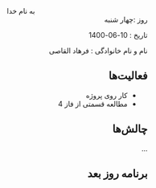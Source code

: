 <div dir="rtl" align="center">
به نام خدا
</div>
<div dir="rtl" align="right">
روز :چهار شنبه  

تاریخ : 10-06-1400 

  نام و نام خانوادگی : فرهاد القاصی

## فعالیت‌ها 
* کار روی پروژه
* مطالعه قسمتی از فاز 4
## چالش‌ها
...
## برنامه روز بعد

</div>

